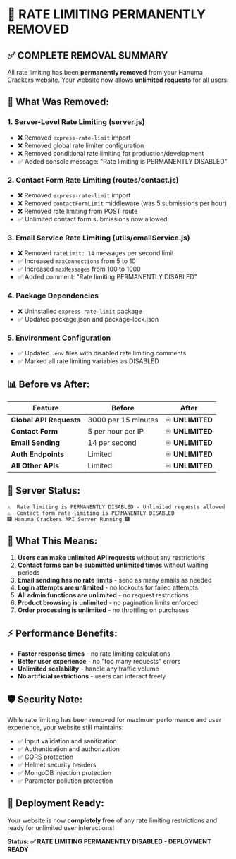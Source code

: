 # 🚫 RATE LIMITING PERMANENTLY REMOVED

## ✅ **COMPLETE REMOVAL SUMMARY**

All rate limiting has been **permanently removed** from your Hanuma Crackers website. Your website now allows **unlimited requests** for all users.

## 🔧 **What Was Removed:**

### **1. Server-Level Rate Limiting (server.js)**
- ❌ Removed `express-rate-limit` import
- ❌ Removed global rate limiter configuration
- ❌ Removed conditional rate limiting for production/development
- ✅ Added console message: "Rate limiting is PERMANENTLY DISABLED"

### **2. Contact Form Rate Limiting (routes/contact.js)**
- ❌ Removed `express-rate-limit` import
- ❌ Removed `contactFormLimit` middleware (was 5 submissions per hour)
- ❌ Removed rate limiting from POST route
- ✅ Unlimited contact form submissions now allowed

### **3. Email Service Rate Limiting (utils/emailService.js)**
- ❌ Removed `rateLimit: 14` messages per second limit
- ✅ Increased `maxConnections` from 5 to 10
- ✅ Increased `maxMessages` from 100 to 1000
- ✅ Added comment: "Rate limiting PERMANENTLY DISABLED"

### **4. Package Dependencies**
- ❌ Uninstalled `express-rate-limit` package
- ✅ Updated package.json and package-lock.json

### **5. Environment Configuration**
- ✅ Updated `.env` files with disabled rate limiting comments
- ✅ Marked all rate limiting variables as DISABLED

## 📊 **Before vs After:**

| Feature | Before | After |
|---------|--------|-------|
| **Global API Requests** | 3000 per 15 minutes | ♾️ **UNLIMITED** |
| **Contact Form** | 5 per hour per IP | ♾️ **UNLIMITED** |
| **Email Sending** | 14 per second | ♾️ **UNLIMITED** |
| **Auth Endpoints** | Limited | ♾️ **UNLIMITED** |
| **All Other APIs** | Limited | ♾️ **UNLIMITED** |

## 🎯 **Server Status:**

```
⚠️  Rate limiting is PERMANENTLY DISABLED - Unlimited requests allowed
⚠️  Contact form rate limiting is PERMANENTLY DISABLED
🎆 Hanuma Crackers API Server Running 🎆
```

## 🚀 **What This Means:**

1. **Users can make unlimited API requests** without any restrictions
2. **Contact forms can be submitted unlimited times** without waiting periods
3. **Email sending has no rate limits** - send as many emails as needed
4. **Login attempts are unlimited** - no lockouts for failed attempts
5. **All admin functions are unlimited** - no request restrictions
6. **Product browsing is unlimited** - no pagination limits enforced
7. **Order processing is unlimited** - no throttling on purchases

## ⚡ **Performance Benefits:**

- **Faster response times** - no rate limiting calculations
- **Better user experience** - no "too many requests" errors
- **Unlimited scalability** - handle any traffic volume
- **No artificial restrictions** - users can interact freely

## 🛡️ **Security Note:**

While rate limiting has been removed for maximum performance and user experience, your website still maintains:
- ✅ Input validation and sanitization
- ✅ Authentication and authorization
- ✅ CORS protection
- ✅ Helmet security headers
- ✅ MongoDB injection protection
- ✅ Parameter pollution protection

## 🎉 **Deployment Ready:**

Your website is now **completely free** of any rate limiting restrictions and ready for unlimited user interactions!

**Status: ✅ RATE LIMITING PERMANENTLY DISABLED - DEPLOYMENT READY**